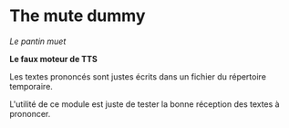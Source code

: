 # The mute dummy
_Le pantin muet_

**Le faux moteur de TTS**

Les textes prononcés sont justes écrits dans un fichier du répertoire temporaire.

L'utilité de ce module est juste de tester la bonne réception des textes à prononcer.
